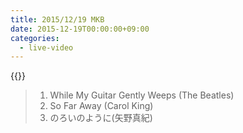 ```yaml
---
title: 2015/12/19 MKB
date: 2015-12-19T00:00:00+09:00
categories:
  - live-video
---
```


{{<youtube bhXvIVDevjY>}}

> 1. While My Guitar Gently Weeps (The Beatles)  
> 2. So Far Away (Carol King)
> 3. のろいのように(矢野真紀)  

